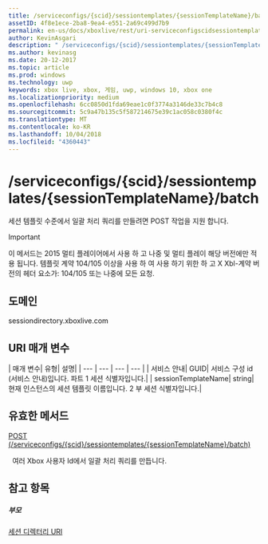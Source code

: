 ```yaml
---
title: /serviceconfigs/{scid}/sessiontemplates/{sessionTemplateName}/batch
assetID: 4f8e1ece-2ba8-9ea4-e551-2a69c499d7b9
permalink: en-us/docs/xboxlive/rest/uri-serviceconfigscidsessiontemplatessessiontemplatenamebatch.html
author: KevinAsgari
description: " /serviceconfigs/{scid}/sessiontemplates/{sessionTemplateName}/batch"
ms.author: kevinasg
ms.date: 20-12-2017
ms.topic: article
ms.prod: windows
ms.technology: uwp
keywords: xbox live, xbox, 게임, uwp, windows 10, xbox one
ms.localizationpriority: medium
ms.openlocfilehash: 6cc0850d1fda69eae1c0f3774a3146de33c7b4c8
ms.sourcegitcommit: 5c9a47b135c5f587214675e39c1ac058c0380f4c
ms.translationtype: MT
ms.contentlocale: ko-KR
ms.lasthandoff: 10/04/2018
ms.locfileid: "4360443"
---
```

# <a name="serviceconfigsscidsessiontemplatessessiontemplatenamebatch"></a>/serviceconfigs/{scid}/sessiontemplates/{sessionTemplateName}/batch
세션 템플릿 수준에서 일괄 처리 쿼리를 만들려면 POST 작업을 지원 합니다.

> [!IMPORTANT]
> 이 메서드는 2015 멀티 플레이어에서 사용 하 고 나중 및 멀티 플레이 해당 버전에만 적용 됩니다. 템플릿 계약 104/105 이상을 사용 하 여 사용 하기 위한 하 고 X Xbl-계약 버전의 헤더 요소가: 104/105 또는 나중에 모든 요청.

<a id="ID4ER"></a>


## <a name="domain"></a>도메인
sessiondirectory.xboxlive.com  
<a id="ID4EW"></a>


## <a name="uri-parameters"></a>URI 매개 변수

| 매개 변수| 유형| 설명|
| --- | --- | --- | --- |
| 서비스 안내| GUID| 서비스 구성 id (서비스 안내)입니다. 파트 1 세션 식별자입니다.|
| sessionTemplateName| string| 현재 인스턴스의 세션 템플릿 이름입니다. 2 부 세션 식별자입니다.|

<a id="ID4E2B"></a>


## <a name="valid-methods"></a>유효한 메서드

[POST (/serviceconfigs/{scid}/sessiontemplates/{sessionTemplateName}/batch)](uri-serviceconfigscidsessiontemplatessessiontemplatenamebatchpost.md)

&nbsp;&nbsp;여러 Xbox 사용자 Id에서 일괄 처리 쿼리를 만듭니다.

<a id="ID4EFC"></a>


## <a name="see-also"></a>참고 항목

<a id="ID4EHC"></a>


##### <a name="parent"></a>부모

[세션 디렉터리 URI](atoc-reference-sessiondirectory.md)
